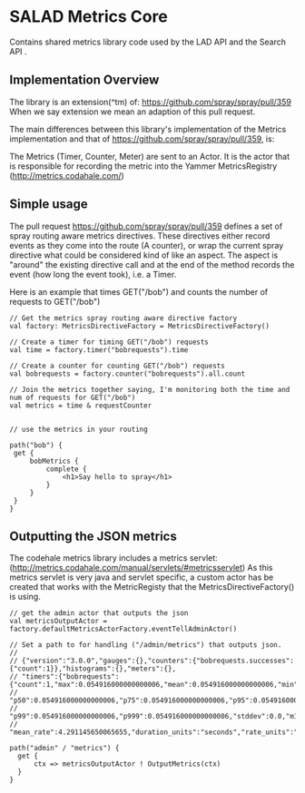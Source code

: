 # SALAD Metrics Core

Contains shared metrics library code used by the LAD API and the Search API .

## Implementation Overview ##

The library is an extension(^tm) of: https://github.com/spray/spray/pull/359
When we say extension we mean an adaption of this pull request.

The main differences between this library's implementation of the Metrics
implementation and that of https://github.com/spray/spray/pull/359, is:

The Metrics (Timer, Counter, Meter) are sent to an Actor.  It is the actor
that is responsible for recording the metric into the Yammer MetricsRegistry (http://metrics.codahale.com/)

## Simple usage ##

The pull request https://github.com/spray/spray/pull/359 defines a set of spray routing aware metrics directives.
These directives either record events as they come into the route (A counter), or wrap the current spray directive
what could be considered kind of like an aspect.  The aspect is "around" the existing directive call and at the end of
the method records the event (how long the event took), i.e. a Timer.

Here is an example that times GET("/bob") and counts the number of requests to GET("/bob")

    // Get the metrics spray routing aware directive factory
    val factory: MetricsDirectiveFactory = MetricsDirectiveFactory()

    // Create a timer for timing GET("/bob") requests
    val time = factory.timer("bobrequests").time

    // Create a counter for counting GET("/bob") requests
    val bobrequests = factory.counter("bobrequests").all.count

    // Join the metrics together saying, I'm monitoring both the time and num of requests for GET("/bob")
    val metrics = time & requestCounter


    // use the metrics in your routing

    path("bob") {
     get {
         bobMetrics {
             complete {
                 <h1>Say hello to spray</h1>
             }
         }
     }
    }


## Outputting the JSON metrics ##

The codehale metrics library includes a metrics servlet:  (http://metrics.codahale.com/manual/servlets/#metricsservlet)
As this metrics servlet is very java and servlet specific, a custom actor has be created that works with the MetricRegisty
that the MetricsDirectiveFactory() is using.

    // get the admin actor that outputs the json
    val metricsOutputActor = factory.defaultMetricsActorFactory.eventTellAdminActor()

    // Set a path to for handling ("/admin/metrics") that outputs json.
    //
    // {"version":"3.0.0","gauges":{},"counters":{"bobrequests.successes":{"count":1}},"histograms":{},"meters":{},
    // "timers":{"bobrequests":{"count":1,"max":0.054916000000000006,"mean":0.054916000000000006,"min":0.054916000000000006,
    // "p50":0.054916000000000006,"p75":0.054916000000000006,"p95":0.054916000000000006,"p98":0.054916000000000006,
    // "p99":0.054916000000000006,"p999":0.054916000000000006,"stddev":0.0,"m15_rate":0.0,"m1_rate":0.0,"m5_rate":0.0,
    // "mean_rate":4.291145650065655,"duration_units":"seconds","rate_units":"calls/second"}}}

    path("admin" / "metrics") {
      get {
          ctx => metricsOutputActor ! OutputMetrics(ctx)
      }
    }
